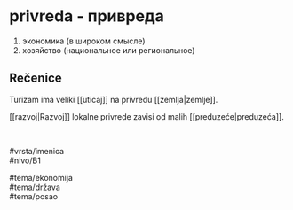 # privreda - привреда

1. экономика (в широком смысле)  
2. хозяйство (национальное или региональное)

## Rečenice

Turizam ima veliki [[uticaj]] na privredu [[zemlja|zemlje]].

[[razvoj|Razvoj]] lokalne privrede zavisi od malih [[preduzeće|preduzeća]].

<br>

#vrsta/imenica  
#nivo/B1  

#tema/ekonomija  
#tema/država  
#tema/posao  
